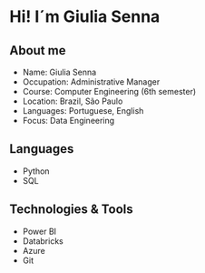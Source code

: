 # Hi! I´m Giulia Senna

## About me
- Name: Giulia Senna
- Occupation: Administrative Manager
- Course: Computer Engineering (6th semester)
- Location: Brazil, São Paulo
- Languages: Portuguese, English
- Focus: Data Engineering

## Languages
- Python
- SQL

## Technologies & Tools
- Power BI
- Databricks
- Azure
- Git


